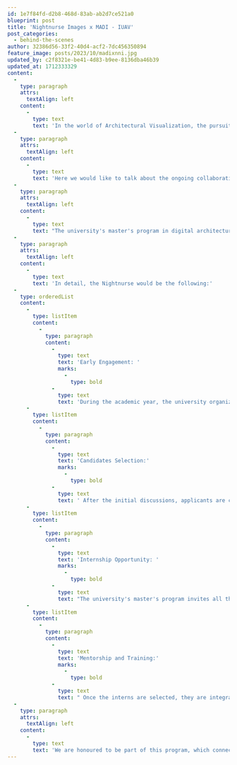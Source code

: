```yaml
---
id: 1e7f84fd-d2b8-468d-83ab-ab2d7ce521a0
blueprint: post
title: 'Nightnurse Images x MADI - IUAV'
post_categories:
  - behind-the-scenes
author: 32386d56-33f2-40d4-acf2-7dc456350894
feature_image: posts/2023/10/madixnni.jpg
updated_by: c2f8321e-be41-4d83-b9ee-8136dba46b39
updated_at: 1712333329
content:
  -
    type: paragraph
    attrs:
      textAlign: left
    content:
      -
        type: text
        text: 'In the world of Architectural Visualization, the pursuit of excellence is an ongoing journey. It is a field that thrives on innovation, creativity, and a constant thirst for fresh perspectives. Nightnurse keeps its edge by collaborating with universities to discover and nurture emerging talent.'
  -
    type: paragraph
    attrs:
      textAlign: left
    content:
      -
        type: text
        text: 'Here we would like to talk about the ongoing collaboration between Nightnurse Images and the Post-Gradute Master in Digital Architecture - MADI IUAV - Venice, where the goal is not only to seek out talented interns but also to contribute to the education and growth of future visualizers.'
  -
    type: paragraph
    attrs:
      textAlign: left
    content:
      -
        type: text
        text: "The university's master's program in digital architecture is known for its rigorous curriculum and commitment to nurturing talent. Students in the program are exposed to a wide range of cutting-edge technologies and real-world challenges, which prepare them for today's world of work."
  -
    type: paragraph
    attrs:
      textAlign: left
    content:
      -
        type: text
        text: 'In detail, the Nightnurse would be the following:'
  -
    type: orderedList
    content:
      -
        type: listItem
        content:
          -
            type: paragraph
            content:
              -
                type: text
                text: 'Early Engagement: '
                marks:
                  -
                    type: bold
              -
                type: text
                text: 'During the academic year, the university organizes so-called "meet the firm" events where students have the opportunity to meet among the top firms in Europe. The process begins with an early engagement between Nightnurse Images and the MADI.'
      -
        type: listItem
        content:
          -
            type: paragraph
            content:
              -
                type: text
                text: 'Candidates Selection:'
                marks:
                  -
                    type: bold
              -
                type: text
                text: ' After the initial discussions, applicants are carefully selected. Candidates send their portfolios, where they bring together all their best images produced during the course of their studies'
      -
        type: listItem
        content:
          -
            type: paragraph
            content:
              -
                type: text
                text: 'Internship Opportunity: '
                marks:
                  -
                    type: bold
              -
                type: text
                text: "The university's master's program invites all the students to apply for internships with the visualization firm. These internships are highly sought after, as they provide students with invaluable hands-on experience and exposure to the professional world."
      -
        type: listItem
        content:
          -
            type: paragraph
            content:
              -
                type: text
                text: 'Mentorship and Training:'
                marks:
                  -
                    type: bold
              -
                type: text
                text: " Once the interns are selected, they are integrated into the firm's projects and assigned mentors. These mentors guide them through the intricacies of architectural visualization, providing them with personalized training and constructive feedback."
  -
    type: paragraph
    attrs:
      textAlign: left
    content:
      -
        type: text
        text: 'We are honoured to be part of this program, which connects us with young talents distinguished by high technical knowledge and remarkable personal qualities. We currently count three MADI alumni on our staff, including a Senior Visualizer and Project Leader with us for 7 years. In addition to that two interns have just started their internships that is required for their graduation.'
---
```

